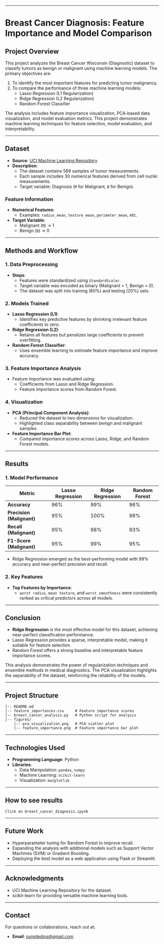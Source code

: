 

---

# **Breast Cancer Diagnosis: Feature Importance and Model Comparison**

## **Project Overview**
This project analyzes the Breast Cancer Wisconsin (Diagnostic) dataset to classify tumors as benign or malignant using machine learning models. The primary objectives are:
1. To identify the most important features for predicting tumor malignancy.
2. To compare the performance of three machine learning models:
   - Lasso Regression (L1 Regularization)
   - Ridge Regression (L2 Regularization)
   - Random Forest Classifier

The analysis includes feature importance visualization, PCA-based data visualization, and model evaluation metrics. This project demonstrates machine learning techniques for feature selection, model evaluation, and interpretability.

---

## **Dataset**
- **Source**: [UCI Machine Learning Repository](https://archive.ics.uci.edu/ml/datasets/Breast+Cancer+Wisconsin+(Diagnostic))
- **Description**: 
  - The dataset contains 569 samples of tumor measurements.
  - Each sample includes 30 numerical features derived from cell nuclei measurements.
  - Target variable: Diagnosis (`M` for Malignant, `B` for Benign).

### **Feature Information**
- **Numerical Features**:
  - Examples: `radius_mean`, `texture_mean`, `perimeter_mean`, etc.
- **Target Variable**:
  - Malignant (`M`) → 1
  - Benign (`B`) → 0

---

## **Methods and Workflow**

### **1. Data Preprocessing**
- **Steps**:
  - Features were standardized using `StandardScaler`.
  - Target variable was encoded as binary (Malignant = 1, Benign = 0).
  - The dataset was split into training (80%) and testing (20%) sets.
  
### **2. Models Trained**
- **Lasso Regression (L1)**:
  - Identifies key predictive features by shrinking irrelevant feature coefficients to zero.
- **Ridge Regression (L2)**:
  - Retains all features but penalizes large coefficients to prevent overfitting.
- **Random Forest Classifier**:
  - Uses ensemble learning to estimate feature importance and improve accuracy.

### **3. Feature Importance Analysis**
- Feature importance was evaluated using:
  - Coefficients from Lasso and Ridge Regression.
  - Feature importance scores from Random Forest.

### **4. Visualization**
- **PCA (Principal Component Analysis)**:
  - Reduced the dataset to two dimensions for visualization.
  - Highlighted class separability between benign and malignant samples.
- **Feature Importance Bar Plot**:
  - Compared importance scores across Lasso, Ridge, and Random Forest models.

---

## **Results**

### **1. Model Performance**
| Metric              | Lasso Regression | Ridge Regression | Random Forest |
|---------------------|------------------|------------------|---------------|
| **Accuracy**        | 96%             | 99%             | 96%          |
| **Precision (Malignant)** | 95%             | 100%            | 98%          |
| **Recall (Malignant)**    | 95%             | 98%             | 93%          |
| **F1-Score (Malignant)**  | 95%             | 99%             | 95%          |

- Ridge Regression emerged as the best-performing model with 99% accuracy and near-perfect precision and recall.

### **2. Key Features**
- **Top Features by Importance**:
  - `worst radius`, `mean texture`, and `worst smoothness` were consistently ranked as critical predictors across all models.

---

## **Conclusion**
- **Ridge Regression** is the most effective model for this dataset, achieving near-perfect classification performance.
- Lasso Regression provides a sparse, interpretable model, making it suitable for feature selection.
- Random Forest offers a strong baseline and interpretable feature importance scores.

This analysis demonstrates the power of regularization techniques and ensemble methods in medical diagnostics. The PCA visualization highlights the separability of the dataset, reinforcing the reliability of the models.

---

## **Project Structure**
```
|-- README.md
|-- feature_importances.csv     # Feature importance scores
|-- breast_cancer_analysis.py   # Python script for analysis
|-- figures/
    |-- pca_visualization.png   # PCA scatter plot
    |-- feature_importance.png  # Feature importance bar plot
```

---

## **Technologies Used**
- **Programming Language**: Python
- **Libraries**:
  - Data Manipulation: `pandas`, `numpy`
  - Machine Learning: `scikit-learn`
  - Visualization: `matplotlib`

---

## **How to see results**

    Click on breast_cancer_diagnosis.ipynb

---

## **Future Work**
- Hyperparameter tuning for Random Forest to improve recall.
- Expanding the analysis with additional models such as Support Vector Machines (SVM) or Gradient Boosting.
- Deploying the best model as a web application using Flask or Streamlit.

---

## **Acknowledgments**
- UCI Machine Learning Repository for the dataset.
- scikit-learn for providing versatile machine learning tools.

---

## **Contact**
For questions or collaborations, reach out at:
- **Email**: puigdedios@gmail.com

